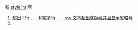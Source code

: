 有 [stylelint](https://stylelint.io/user-guide/rules/) 啊

1. 超出 1 行 `...` 和超多行 `...`   [css 文本超出就隐藏并且显示省略号](https://blog.csdn.net/u013868665/article/details/78893158)
2. 
